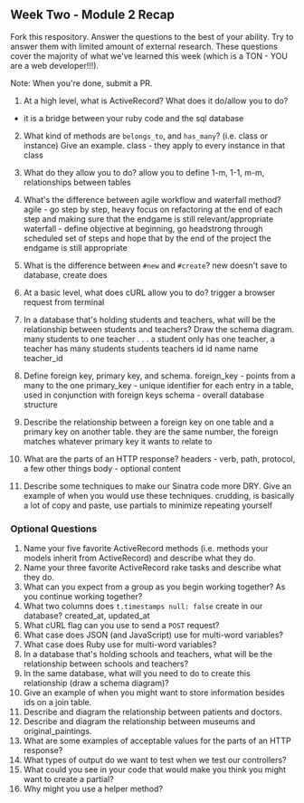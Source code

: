 ## Week Two - Module 2 Recap

Fork this respository. Answer the questions to the best of your ability. Try to answer them with limited amount of external research. These questions cover the majority of what we've learned this week (which is a TON - YOU are a web developer!!!). 

Note: When you're done, submit a PR. 

1. At a high level, what is ActiveRecord? What does it do/allow you to do?
  - it is a bridge between your ruby code and the sql database
2. What kind of methods are `belongs_to`, and `has_many`? (i.e. class or instance) Give an example.
    class - they apply to every instance in that class
3. What do they allow you to do?
  allow you to define 1-m, 1-1, m-m, relationships between tables
4. What's the difference between agile workflow and waterfall method?
  agile - go step by step, heavy focus on refactoring at the end of each step and making sure that the endgame is still relevant/appropriate
  waterfall - define objective at beginning, go headstrong through scheduled set of steps and hope that by the end of the project the endgame is still appropriate
5. What is the difference between `#new` and `#create`?
  new doesn't save to database, create does
6. At a basic level, what does cURL allow you to do?
  trigger a browser request from terminal
7. In a database that's holding students and teachers, what will be the relationship between students and teachers? Draw the schema diagram.
  many students to one teacher . . . a student only has one teacher, a teacher has many students
    students          teachers
    id                id
    name              name
    teacher_id
    
8. Define foreign key, primary key, and schema.
  foreign_key - points from a many to the one
  primary_key - unique identifier for each entry in a table, used in conjunction with foreign keys
  schema - overall database structure
9. Describe the relationship between a foreign key on one table and a primary key on another table.
  they are the same number, the foreign matches whatever primary key it wants to relate to
10. What are the parts of an HTTP response?
  headers - verb, path, protocol, a few other things
  body - optional content
11. Describe some techniques to make our Sinatra code more DRY. Give an example of when you would use these techniques.
  crudding, is basically a lot of copy and paste, use partials to minimize repeating yourself


### Optional Questions

1. Name your five favorite ActiveRecord methods (i.e. methods your models inherit from ActiveRecord) and describe what they do.
2. Name your three favorite ActiveRecord rake tasks and describe what they do.
4. What can you expect from a group as you begin working together? As you continue working together?
5. What two columns does `t.timestamps null: false` create in our database?
  created_at, updated_at
6. What cURL flag can you use to send a `POST` request?
7. What case does JSON (and JavaScript) use for multi-word variables?
8. What case does Ruby use for multi-word variables?
9. In a database that's holding schools and teachers, what will be the relationship between schools and teachers?
10. In the same database, what will you need to do to create this relationship (draw a schema diagram)?
11. Give an example of when you might want to store information besides ids on a join table.
12. Describe and diagram the relationship between patients and doctors.
13. Describe and diagram the relationship between museums and original_paintings.
14. What are some examples of acceptable values for the parts of an HTTP response?
15. What types of output do we want to test when we test our controllers?
16. What could you see in your code that would make you think you might want to create a partial?
17. Why might you use a helper method?
